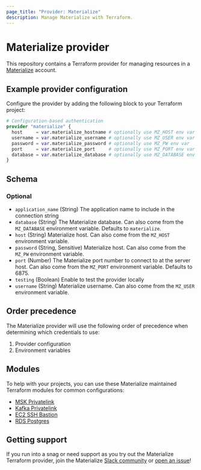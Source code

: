 ```yaml
---
page_title: "Provider: Materialize"
description: Manage Materialize with Terraform.
---
```


# Materialize provider

This repository contains a Terraform provider for managing resources in a [Materialize](https://materialize.com/) account.

## Example provider configuration

Configure the provider by adding the following block to your Terraform project:

```terraform
# Configuration-based authentication
provider "materialize" {
  host     = var.materialize_hostname # optionally use MZ_HOST env var
  username = var.materialize_username # optionally use MZ_USER env var
  password = var.materialize_password # optionally use MZ_PW env var
  port     = var.materialize_port     # optionally use MZ_PORT env var
  database = var.materialize_database # optionally use MZ_DATABASE env var
}
```

<!-- schema generated by tfplugindocs -->
## Schema

### Optional

- `application_name` (String) The application name to include in the connection string
- `database` (String) The Materialize database. Can also come from the `MZ_DATABASE` environment variable. Defaults to `materialize`.
- `host` (String) Materialize host. Can also come from the `MZ_HOST` environment variable.
- `password` (String, Sensitive) Materialize host. Can also come from the `MZ_PW` environment variable.
- `port` (Number) The Materialize port number to connect to at the server host. Can also come from the `MZ_PORT` environment variable. Defaults to 6875.
- `testing` (Boolean) Enable to test the provider locally
- `username` (String) Materialize username. Can also come from the `MZ_USER` environment variable.

## Order precedence

The Materialize provider will use the following order of precedence when determining which credentials to use:
1) Provider configuration
2) Environment variables

## Modules

To help with your projects, you can use these Materialize maintained Terraform modules for common configurations:

* [MSK Privatelink](https://registry.terraform.io/modules/MaterializeInc/msk-privatelink/aws/latest)
* [Kafka Privatelink](https://registry.terraform.io/modules/MaterializeInc/kafka-privatelink/aws/latest)
* [EC2 SSH Bastion](https://registry.terraform.io/modules/MaterializeInc/ec2-ssh-bastion/aws/latest)
* [RDS Postgres](https://registry.terraform.io/modules/MaterializeInc/rds-postgres/aws/latest)

## Getting support

If you run into a snag or need support as you try out the Materialize Terraform provider, join the Materialize [Slack community](https://materialize.com/s/chat) or [open an issue](https://github.com/MaterializeInc/terraform-provider-materialize/issues)!